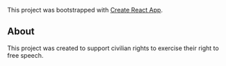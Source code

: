 This project was bootstrapped with [Create React App](https://github.com/facebook/create-react-app).

## About

This project was created to support civilian rights to exercise their right to free speech.
